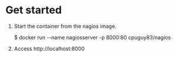 Get started
====

1. Start the container from the nagios image.

	$ docker run --name nagiosserver -p 8000:80 cpuguy83/nagios

2. Access http://localhost:8000